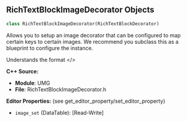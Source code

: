 ## RichTextBlockImageDecorator Objects

```python
class RichTextBlockImageDecorator(RichTextBlockDecorator)
```

Allows you to setup an image decorator that can be configured
to map certain keys to certain images.  We recommend you subclass this
as a blueprint to configure the instance.

Understands the format <img id="NameOfBrushInTable"></>

**C++ Source:**

- **Module**: UMG
- **File**: RichTextBlockImageDecorator.h

**Editor Properties:** (see get_editor_property/set_editor_property)

- ``image_set`` (DataTable):  [Read-Write]

<a id="unreal.SafeZone"></a>
